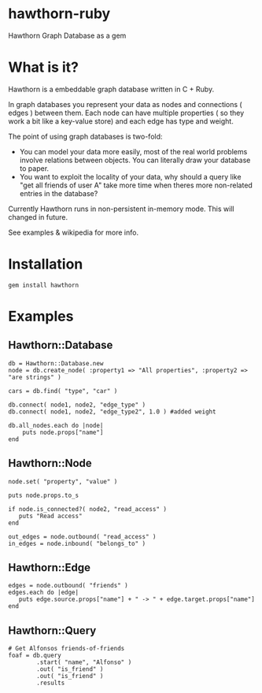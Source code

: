 hawthorn-ruby
=============
Hawthorn Graph Database as a gem


What is it?
=============

Hawthorn is a embeddable graph database written in C + Ruby. 

In graph databases you represent your data as nodes and connections ( edges ) between them. 
Each node can have multiple properties ( so they work a bit like a key-value store) and each edge has type and weight.

The point of using graph databases is two-fold: 

 * You can model your data more easily, most of the real world problems involve relations between objects. You can literally draw your database to paper.
 * You want to exploit the locality of your data, why should a query like "get all friends of user A" take more time when theres more non-related entries in the database?

Currently Hawthorn runs in non-persistent in-memory mode. This will changed in future.

See examples & wikipedia for more info.

Installation
=============

``gem install hawthorn``

Examples
=============

## Hawthorn::Database

    db = Hawthorn::Database.new
    node = db.create_node( :property1 => "All properties", :property2 => "are strings" )
    
    cars = db.find( "type", "car" )
    
    db.connect( node1, node2, "edge_type" )
    db.connect( node1, node2, "edge_type2", 1.0 ) #added weight
    
    db.all_nodes.each do |node|
        puts node.props["name"]
    end
        

## Hawthorn::Node

    node.set( "property", "value" )
    
    puts node.props.to_s
    
	if node.is_connected?( node2, "read_access" )
       puts "Read access"
    end
    
    out_edges = node.outbound( "read_access" )
    in_edges = node.inbound( "belongs_to" )

## Hawthorn::Edge

    edges = node.outbound( "friends" )
    edges.each do |edge|
       puts edge.source.props["name"] + " -> " + edge.target.props["name"]
    end

## Hawthorn::Query

    # Get Alfonsos friends-of-friends
    foaf = db.query
            .start( "name", "Alfonso" )
            .out( "is_friend" )
            .out( "is_friend" )
            .results
   


